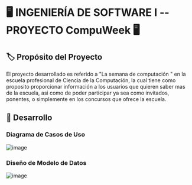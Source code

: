  #  :desktop_computer: INGENIERÍA DE SOFTWARE I --PROYECTO CompuWeek :desktop_computer: 
## :label: Propósito del Proyecto
El  proyecto desarrollado es referido a "La semana de computación " en la escuela profesional de Ciencia de la Computación, la cual tiene como proposito proporcionar información a los usuarios que quieren saber mas de la escuela, asi como de poder participar ya sea como invitados, ponentes, o simplemente en los concursos que ofrece la escuela.
## :red_circle: Desarrollo
### Diagrama de Casos de Uso
![image](https://github.com/UbertoGC/IS-Trabajo/blob/main/Recursos/diagrama_casos_uso.png)
### Diseño de Modelo de Datos 
![image](https://github.com/UbertoGC/IS-Trabajo/blob/main/Recursos/modelo.png)
